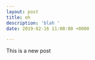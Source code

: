 ```yaml
---
layout: post
title: eh
description: 'blah '
date: 2019-02-16 11:00:00 +0000

---
```

This is a new post